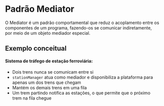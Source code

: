 # Padrão Mediator
O Mediator é um padrão comportamental que reduz o acoplamento entre os componentes de um programa, fazendo-os se comunicar indiretamente, por meio de um objeto mediador especial.

## Exemplo conceitual

#### Sistema de tráfego de estação ferroviária:

- Dois trens nunca se comunicam entre si
- ```stationManager``` atua como mediador e disponibiliza a plataforma para apenas um dos trens que chegam
- Mantém os demais trens em uma fila
- Um trem partindo notifica as estações, o que permite que o próximo trem na fila chegue
